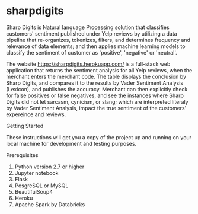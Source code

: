 # sharpdigits

Sharp Digits is Natural language Processing solution that classifies customers' sentiment published under Yelp reviews by utilizing a data pipeline that re-organizes, tokenizes, filters, and determines frequency and relevance of data elements; and then applies machine learning models to classify the sentiment of customer as 'positive', 'negative' or 'neutral'.  

The website https://sharpdigits.herokuapp.com/ is a full-stack web application that returns the sentiment analysis for all Yelp reviews, when the merchant enters the merchant code.  The table displays the conclusion by Sharp Digits, and compares it to the results by Vader Sentiment Analysis (Lexicon), and publishes the accuracy.  Merchant can then explicitly check for false positives or false negatives, and see the instances where Sharp Digits did not let sarcasm, cynicism, or slang; which are interpreted literaly by Vader Sentiment Analysis, impact the true sentiment of the customers' expereince and reviews.

Getting Started

These instructions will get you a copy of the project up and running on your local machine for development and testing purposes.

Prerequisites

1. Python version 2.7 or higher
2. Jupyter notebook
3. Flask
4. PosgreSQL or MySQL
5. BeautifulSoup4
6. Heroku
7. Apache Spark by Databricks

